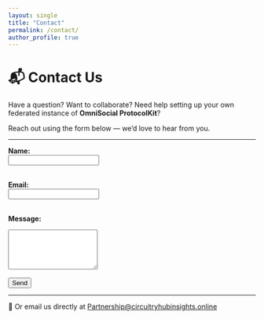 ```yaml
---
layout: single
title: "Contact"
permalink: /contact/
author_profile: true
---
```


# 📬 Contact Us

Have a question? Want to collaborate? Need help setting up your own federated instance of **OmniSocial ProtocolKit**?

Reach out using the form below — we’d love to hear from you.

---

<form action="https://formspree.io/f/your-form-id" method="POST">
  <label for="name"><strong>Name:</strong></label><br>
  <input type="text" name="name" required><br><br>

  <label for="email"><strong>Email:</strong></label><br>
  <input type="email" name="email" required><br><br>

  <label for="message"><strong>Message:</strong></label><br>
  <textarea name="message" rows="5" required></textarea><br><br>

  <input type="hidden" name="_replyto" value="Partnership@circuitryhubinsights.online">
  <button type="submit">Send</button>
</form>

---

📮 Or email us directly at [Partnership@circuitryhubinsights.online](mailto:Partnership@circuitryhubinsights.online)
